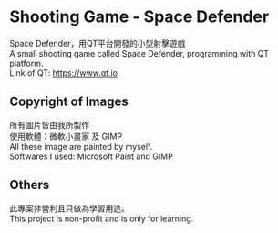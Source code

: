 # Shooting Game - Space Defender
Space Defender，用QT平台開發的小型射擊遊戲  
A small shooting game called Space Defender, programming with QT platform.  
Link of QT: https://www.qt.io 
## Copyright of Images
所有圖片皆由我所製作  
使用軟體：微軟小畫家 及 GIMP  
All these image are painted by myself.  
Softwares I used: Microsoft Paint and GIMP  
## Others
此專案非營利且只做為學習用途。  
This project is non-profit and is only for learning.  